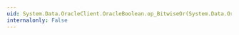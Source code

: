 ```yaml
---
uid: System.Data.OracleClient.OracleBoolean.op_BitwiseOr(System.Data.OracleClient.OracleBoolean,System.Data.OracleClient.OracleBoolean)
internalonly: False
---
```

